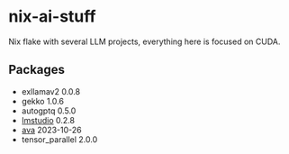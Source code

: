 # nix-ai-stuff
Nix flake with several LLM projects, everything here is focused on CUDA.

## Packages
- exllamav2 0.0.8
- gekko 1.0.6
- autogptq 0.5.0
- [lmstudio](https://lmstudio.ai/) 0.2.8
- [ava](https://www.avapls.com/) 2023-10-26
- tensor_parallel 2.0.0